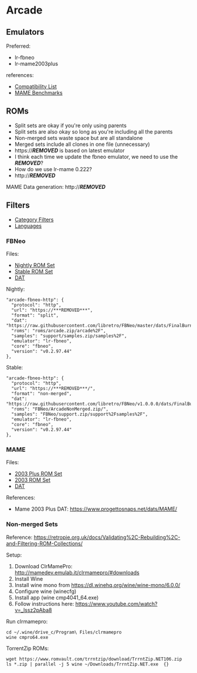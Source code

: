 # Arcade

## Emulators

Preferred:

* lr-fbneo
* lr-mame2003plus

references:

* [Compatibility List](https://docs.google.com/spreadsheets/d/1Rq4shU1RUSdcc7cTVWeORMD-mcO6BwXwQ7TGw8f5_zw/edit#gid=0)
* [MAME Benchmarks](http://www.mameui.info/Bench.htm)

## ROMs

* Split sets are okay if you're only using parents
* Split sets are also okay so long as you're including all the parents
* Non-merged sets waste space but are all standalone
* Merged sets include all clones in one file (unnecessary)
* https://***REMOVED*** is based on latest emulator
* I think each time we update the fbneo emulator, we need to use the ***REMOVED***?
* How do we use lr-mame 0.222?
* http://***REMOVED***

MAME Data generation: http://***REMOVED***

## Filters

* [Category Filters](https://www.progettosnaps.net/catver/)
* [Languages](https://www.progettosnaps.net/languages/)

### FBNeo

Files:

* [Nightly ROM Set](https://***REMOVED***)
* [Stable ROM Set](https://***REMOVED***)
* [DAT](https://github.com/libretro/FBNeo/raw/v1.0.0.0/dats/FinalBurn%20Neo%20(ClrMame%20Pro%20XML%2C%20Arcade%20only).dat)

Nightly:

```
"arcade-fbneo-http": {
  "protocol": "http",
  "url": "https://***REMOVED***",
  "format": "split",
  "dat": "https://raw.githubusercontent.com/libretro/FBNeo/master/dats/FinalBurn%20Neo%20(ClrMame%20Pro%20XML%2C%20Arcade%20only).dat",
  "roms": "roms/arcade.zip/arcade%2F",
  "samples": "support/samples.zip/samples%2F",
  "emulator": "lr-fbneo",
  "core": "fbneo",
  "version": "v0.2.97.44"
},
```

Stable:

```
"arcade-fbneo-http": {
  "protocol": "http",
  "url": "https://***REMOVED***/",
  "format": "non-merged",
  "dat": "https://raw.githubusercontent.com/libretro/FBNeo/v1.0.0.0/dats/FinalBurn%20Neo%20(ClrMame%20Pro%20XML%2C%20Arcade%20only).dat",
  "roms": "FBNeo/ArcadeNonMerged.zip/",
  "samples": "FBNeo/support.zip/support%2Fsamples%2F",
  "emulator": "lr-fbneo",
  "core": "fbneo",
  "version": "v0.2.97.44"
},
```

### MAME

Files:

* [2003 Plus ROM Set](https://***REMOVED***)
* [2003 ROM Set](https://***REMOVED***)
* [DAT](https://github.com/libretro/mame2003-plus-libretro/raw/master/metadata/mame2003-plus.xml)

References:

* Mame 2003 Plus DAT: https://www.progettosnaps.net/dats/MAME/

### Non-merged Sets

Reference: https://retropie.org.uk/docs/Validating%2C-Rebuilding%2C-and-Filtering-ROM-Collections/

Setup:

1. Download ClrMamePro: http://mamedev.emulab.it/clrmamepro/#downloads
2. Install Wine
3. Install wine mono from https://dl.winehq.org/wine/wine-mono/6.0.0/
4. Configure wine (winecfg)
5. Install app (wine cmp4041_64.exe)
6. Follow instructions here: https://www.youtube.com/watch?v=_lssz2pAba8

Run clrmamepro:

```
cd ~/.wine/drive_c/Program\ Files/clrmamepro
wine cmpro64.exe
```

TorrentZip ROMs:

```
wget https://www.romvault.com/trrntzip/download/TrrntZip.NET106.zip
ls *.zip | parallel -j 5 wine ~/Downloads/TrrntZip.NET.exe  {}
```
